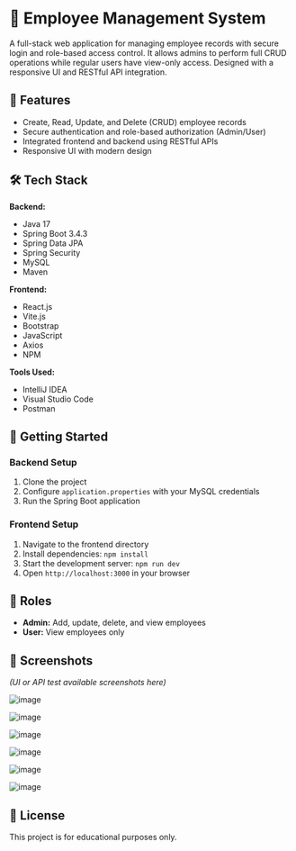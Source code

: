# 💼 Employee Management System

A full-stack web application for managing employee records with secure login and role-based access control. 
It allows admins to perform full CRUD operations while regular users have view-only access. Designed with a responsive UI and RESTful API integration.

## 🔧 Features

- Create, Read, Update, and Delete (CRUD) employee records
- Secure authentication and role-based authorization (Admin/User)
- Integrated frontend and backend using RESTful APIs
- Responsive UI with modern design

## 🛠️ Tech Stack

**Backend:**
- Java 17
- Spring Boot 3.4.3
- Spring Data JPA
- Spring Security
- MySQL
- Maven

**Frontend:**
- React.js
- Vite.js
- Bootstrap
- JavaScript
- Axios
- NPM

**Tools Used:**
- IntelliJ IDEA
- Visual Studio Code
- Postman

## 🚀 Getting Started

### Backend Setup

1. Clone the project
2. Configure `application.properties` with your MySQL credentials
3. Run the Spring Boot application

### Frontend Setup

1. Navigate to the frontend directory
2. Install dependencies: `npm install`
3. Start the development server: `npm run dev`
4. Open `http://localhost:3000` in your browser

## 👥 Roles

- **Admin:** Add, update, delete, and view employees
- **User:** View employees only

## 📸 Screenshots
*(UI or API test available screenshots here)*

![image](https://github.com/user-attachments/assets/4ff3da07-57a3-4583-8510-bffc29d44f89)

![image](https://github.com/user-attachments/assets/165b8bbc-0208-4f0a-b079-90e7781c079a)

![image](https://github.com/user-attachments/assets/4f1ee8d2-2f9c-41a7-8443-d83dcbd845ce)

![image](https://github.com/user-attachments/assets/c8b813c7-86a2-4811-8d03-7927fcdfbe28)

![image](https://github.com/user-attachments/assets/fe5f29cd-3dcc-43c3-a2c7-486357ecc9c6)

![image](https://github.com/user-attachments/assets/11f9cb1f-b566-47e0-aeeb-3b80ceb2f09b)

## 📄 License

This project is for educational purposes only.
